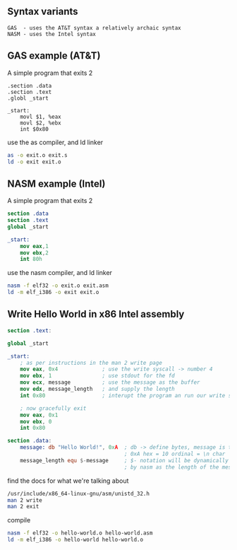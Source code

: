 ## Syntax variants 
```
GAS  - uses the AT&T syntax a relatively archaic syntax
NASM - uses the Intel syntax
```

## GAS example (AT&T)

A simple program that exits 2
```gas
.section .data
.section .text
.globl _start

_start:
    movl $1, %eax
    movl $2, %ebx
    int $0x80
```

use the as compiler, and ld linker
```bash
as -o exit.o exit.s
ld -o exit exit.o 
```


## NASM example (Intel)

A simple program that exits 2
```nasm
section .data
section .text
global _start

_start:
    mov eax,1
    mov ebx,2
    int 80h
```

use the nasm compiler, and ld linker
```bash
nasm -f elf32 -o exit.o exit.asm
ld -m elf_i386 -o exit exit.o 
```


## Write Hello World in x86 Intel assembly

```nasm
section .text:

global _start

_start:
    ; as per instructions in the man 2 write page
    mov eax, 0x4              ; use the write syscall -> number 4
    mov ebx, 1                ; use stdout for the fd
    mov ecx, message          ; use the message as the buffer
    mov edx, message_length   ; and supply the length
    int 0x80                  ; interupt the program an run our write syscall

    ; now gracefully exit
    mov eax, 0x1
    mov ebx, 0
    int 0x80

section .data:
    message: db "Hello World!", 0xA  ; db -> define bytes, message is the name of the variable
                                     ; 0xA hex = 10 ordinal = \n char
    message_length equ $-message     ; $- notation will be dynamically interpreted
                                     ; by nasm as the length of the message variale
```

find the docs for what we're talking about
```bash
/usr/include/x86_64-linux-gnu/asm/unistd_32.h
man 2 write
man 2 exit 
```

compile
```bash
nasm -f elf32 -o hello-world.o hello-world.asm
ld -m elf_i386 -o hello-world hello-world.o 
```
